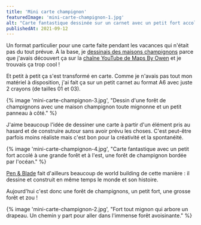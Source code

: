```yaml
---
title: 'Mini carte champignon'
featuredImage: 'mini-carte-champignon-1.jpg'
alt: "Carte fantastique dessinée sur un carnet avec un petit fort accolé à une grande forêt et à l'est, une forêt de champignon bordée par l'océan. Les 2 crayons utilisés sont posés à côté."
publishedAt: 2021-09-12
---
```


Un format particulier pour une carte faite pendant les vacances qui n'était pas du tout prévue. À la base, je [dessinais des maisons champignons](https://twitter.com/bellanger_q/status/1428000833271128067) parce que j'avais découvert ça sur la [chaîne YouTube de Maps By Owen](https://www.youtube.com/channel/UCL65mNTeD8zixqw1B2tyW1A) et je trouvais ça trop cool !

Et petit à petit ça s'est transformé en carte. Comme je n'avais pas tout mon matériel à disposition, j'ai fait ça sur un petit carnet au format A6 avec juste 2 crayons (de tailles 01 et 03).

{% image 'mini-carte-champignon-3.jpg', "Dessin d'une forêt de champignons avec une maison champignon toute mignonne et un petit panneau à côté." %}

J'aime beaucoup l'idée de dessiner une carte à partir d'un élément pris au hasard et de construire autour sans avoir prévu les choses. C'est peut-être parfois moins réaliste mais c'est bon pour la créativité et la spontanéité.

{% image 'mini-carte-champignon-4.jpg', "Carte fantastique avec un petit fort accolé à une grande forêt et à l'est, une forêt de champignon bordée par l'océan." %}

[Pen & Blade](https://www.youtube.com/c/PenandBlade) fait d'ailleurs beaucoup de world building de cette manière : il dessine et construit en même temps le monde et son histoire.

Aujourd'hui c'est donc une forêt de champignons, un petit fort, une grosse forêt et zou !

{% image 'mini-carte-champignon-2.jpg', "Fort tout mignon qui arbore un drapeau. Un chemin y part pour aller dans l'immense forêt avoisinante." %}
